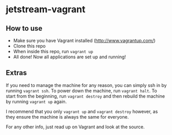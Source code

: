 jetstream-vagrant
=================

## How to use
- Make sure you have Vagrant installed (http://www.vagrantup.com/)
- Clone this repo
- When inside this repo, run `vagrant up`
- All done! Now all applications are set up and running!

## Extras
If you need to manage the machine for any reason, you can simply ssh in by running
`vagrant ssh`. To power down the machine, run `vagrant halt`. To start from the beginning,
run `vagrant destroy` and then rebuild the machine by running `vagrant up` again.

I recommend that you only `vagrant up` and `vagrant destroy` however, as they ensure the
machine is always the same for everyone.

For any other info, just read up on Vagrant and look at the source.